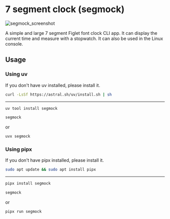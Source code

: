 # 7 segment clock (segmock)

![segmock_screenshot](https://github.com/user-attachments/assets/79055e60-2c06-4c55-9104-13f45ea2b4d9)

A simple and large 7 segment Figlet font clock CLI app.
It can display the current time and measure with a stopwatch.
It can also be used in the Linux console.

## Usage
### Using uv
If you don't have uv installed, please install it.
```bash
curl -LsSf https://astral.sh/uv/install.sh | sh
```
---
```bash
uv tool install segmock
```
```bash
segmock
```
or
```bash
uvx segmock
```

### Using pipx
If you don't have pipx installed, please install it.
```bash
sudo apt update && sudo apt install pipx
```
---
```bash
pipx install segmock
```
```bash
segmock
```
or
```bash
pipx run segmock
```
